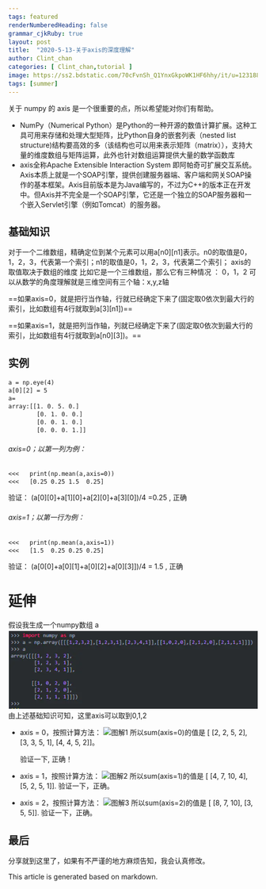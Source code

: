 ```yaml
---
tags: featured
renderNumberedHeading: false
grammar_cjkRuby: true
layout: post
title:  "2020-5-13-关于axis的深度理解"
author: Clint_chan
categories: [ Clint_chan,tutorial ]
image: https://ss2.bdstatic.com/70cFvnSh_Q1YnxGkpoWK1HF6hhy/it/u=1231880081,1161523215&fm=26&gp=0.jpg
tags: [summer]
---
```


关于 numpy 的 axis 是一个很重要的点，所以希望能对你们有帮助。 
+ NumPy（Numerical Python）是Python的一种开源的数值计算扩展。这种工具可用来存储和处理大型矩阵，比Python自身的嵌套列表（nested list structure)结构要高效的多（该结构也可以用来表示矩阵（matrix）），支持大量的维度数组与矩阵运算，此外也针对数组运算提供大量的数学函数库
+ axis全称Apache Extensible Interaction System 即阿帕奇可扩展交互系统。Axis本质上就是一个SOAP引擎，提供创建服务器端、客户端和网关SOAP操作的基本框架。Axis目前版本是为Java编写的，不过为C++的版本正在开发中。但Axis并不完全是一个SOAP引擎，它还是一个独立的SOAP服务器和一个嵌入Servlet引擎（例如Tomcat）的服务器。



## 基础知识
对于一个二维数组，精确定位到某个元素可以用a[n0][n1]表示。n0的取值是0，1，2，3，代表第一个索引；n1的取值是0，1，2，3，代表第二个索引；
axis的取值取决于数组的维度
比如它是一个三维数组，那么它有三种情况 ： 0，1，2 可以从数学的角度理解就是三维空间有三个轴：x,y,z轴

==如果axis=0，就是把行当作轴，行就已经确定下来了(固定取0依次到最大行的索引，比如数组有4行就取到a[3][n1])==

==如果axis=1，就是把列当作轴，列就已经确定下来了(固定取0依次到最大行的索引，比如数组有4行就取到a[n0][3])。==


## 实例



```
a = np.eye(4) 
a[0][2] = 5
a=
array:[[1. 0. 5. 0.]
 		[0. 1. 0. 0.]
 		[0. 0. 1. 0.]
	 	[0. 0. 0. 1.]]
```
###### axis=0；以第一列为例：
```
<<<   print(np.mean(a,axis=0))
<<<   [0.25 0.25 1.5  0.25]
```

验证：  (a[0][0]+a[1][0]+a[2][0]+a[3][0])/4 =0.25 ,   正确

###### axis=1；以第一行为例：
```
<<<   print(np.mean(a,axis=1))
<<<   [1.5  0.25 0.25 0.25]
```
验证：  (a[0[0]+a[0][1]+a[0][2]+a[0][3]])/4 = 1.5 ,   正确
# 延伸
假设我生成一个numpy数组 a  
![生成数组a](/assets/images/666.png)
由上述基础知识可知，这里axis可以取到0,1,2

+ axis = 0，按照计算方法：
![图解1](https://upload-images.jianshu.io/upload_images/13717038-fec0d9b8f11df7ee.png?imageMogr2/auto-orient/strip|imageView2/2/w/650/format/webp)
所以sum(axis=0)的值是 [ [2, 2, 5, 2], [3, 3, 5, 1], [4, 4, 5, 2]]。

     验证一下, 正确！

+ axis = 1，按照计算方法：
![图解2](https://upload-images.jianshu.io/upload_images/13717038-30aeef7ec36dfd20.png?imageMogr2/auto-orient/strip|imageView2/2/w/997/format/webp)
所以sum(axis=1)的值是 [ [4, 7, 10, 4], [5, 2, 5, 1]].
验证一下，正确。

+ axis = 2，按照计算方法：
![图解3](https://upload-images.jianshu.io/upload_images/13717038-81efc64726d7e8f4.png?imageMogr2/auto-orient/strip|imageView2/2/w/1110/format/webp)
所以sum(axis=2)的值是 [ [8, 7, 10], [3, 5, 5]]. 
验证一下，正确。

## 最后
分享就到这里了，如果有不严谨的地方麻烦告知，我会认真修改。



This article is generated based on markdown.
